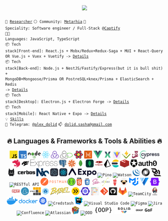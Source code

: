 <h1 align="center">
  <a href="https://git.io/typing-svg">
    <img src="https://readme-typing-svg.herokuapp.com/?font=Fira+Code&weight=600&size=30&center=true&lines=Hello,+There!+👋;I+am+Alex+Dolid....;Nice+to+meet+you!+🙂">
  </a>
</h1>

<code>🔭&nbsp;[Researcher](https://www.linkedin.com/in/alex-dolid/)</code>
<code>⚪ Community: [Metarhia](https://github.com/metarhia)</code>
<code>👷 Speciality: Software engineer / Full-Stack @[Captify](https://github.com/captify)</code><br>
<code>🧑‍💻 Languages: JavaScript, TypeScript</code><br>
<code>📦 Tech stack[Front-end]: React.js + Mobx/Redux+Redux-Saga + MUI + React-Query OR Vue.js + Vuex + Vuetify -> [Details](FRONTEND_DETAILS.md)</code><br>
<code>📦 Tech stack[Back-end]: Node.js + NestJS/Fastify/Express(but it is bull shit) + MongoDB+Mongoose/Prisma OR PostreSQL+knex/Prisma + ElasticSearch + Redis -> [Details](BACKEND_DETAILS.md)</code><br>
<code>📦 Tech stack[Desktop]: Electron.js + Electron Forge -> [Details](DESKTOP_DETAILS.md)</code><br>
<code>📦 Tech stack[Mobile]: React Native + Expo -> [Details](MOBILE_DETAILS.md)</code><br>
<code>💡 [Skills](SKILLS.md)</code><br>
<code>💬 Telegram: [@alex_dolid](https://t.me/alex_dolid)</code>
<code>📫 [dolid.sasha@gmail.com](mailto:dolid.sasha@gmail.com)</code>

<h2 align="center">🔥 Languages & Frameworks & Tools & Abilities 🔥</h2>

<p align="center">
  <code><img title="JavaScript" height="25" src="images/javascript.svg"></code>
  <code><img title="TypeScript" height="25" src="images/typescript.svg"></code>
  <code><img title="Node.js" height="25" src="images/nodejs.svg"></code>
  <code><img title="React" height="25" src="images/react.svg"></code>
  <code><img title="Redux" height="25" src="images/redux.svg"></code>
  <code><img title="Redux-Saga" height="25" src="images/redux-saga.svg"></code>
  <code><img title="React Query" height="25" src="images/react-query.svg"></code>
  <code><img title="MobX" height="25" src="images/mobx.svg"></code>
  <code><img title="Vue" height="25" src="images/vue.svg"></code>
  <code><img title="Vuex" height="25" src="images/vuex.svg"></code>
  <code><img title="Vite" height="25" src="images/vite.svg"></code>
  <code><img title="Vitest" height="25" src="images/vitest.svg"></code>
  <code><img title="Jest" height="25" src="images/jest.svg"></code>
  <code><img title="Cypress" height="25" src="images/cypress.svg"></code>
  <code><img title="NestJS" height="25" src="images/nestjs.svg"></code>
  <code><img title="Fastify" height="25" src="images/fastify.svg"></code>
  <code><img title="Express" height="25" src="images/express.svg"></code>
  <code><img title="PostgreSQL" height="25" src="images/postgresql.svg"></code>
  <code><img title="Knex" height="25" src="images/knex.svg"></code>
  <code><img title="MongoDB" height="25" src="images/mongodb.svg"></code>
  <code><img title="MongoDB Atlas" height="25" src="images/mongodb-atlas.svg"></code>
  <code><img title="Mongoose" height="25" src="images/mongoose.svg"></code>
  <code><img title="Prisma" height="25" src="images/prisma.svg"></code>
  <code><img title="ElasticSearch" height="25" src="images/elasticsearch.svg"></code>
  <code><img title="Redis" height="25" src="images/redis.svg"></code>
  <code><img title="Auth0" height="25" src="images/auth0.svg"></code>
  <code><img title="Cerbos" height="25" src="images/cerbos.svg"></code>
  <code><img title="NX" height="25" src="images/nx.svg"></code>
  <code><img title="Electron.js" height="25" src="images/electron.svg"></code>
  <code><img title="React Native" height="25" src="images/react-native.svg"></code>
  <code><img title="Expo" height="25" src="images/expo.svg"></code>
  <code><img title="Pino" height="25" src="images/pino.svg"></code>
  <code><img title="Watson" height="25" src="images/watson.svg"></code>
  <code><img title="JQuery" height="25" src="images/jquery.svg"></code>
  <code><img title="JSON" height="25" src="images/json.svg"></code>
  <code><img title="Websocket" height="25" src="images/websocket.svg"></code>
  <code><img title="RESTful API" height="25" src="images/restfullapi.svg"></code>
  <code><img title="Postman" height="25" src="images/postman.svg"></code>
  <code><img title="Swagger" height="25" src="images/swagger.svg"></code>
  <code><img title="HTML5" height="25" src="images/html5.svg"></code>
  <code><img title="CSS3" height="25" src="images/css3.svg"></code>
  <code><img title="SASS" height="25" src="images/sass.svg"></code>
  <code><img title="Stylus" height="25" src="images/stylus.svg"></code>
  <code><img title="Gulp" height="25" src="images/gulp.svg"></code>
  <code><img title="Pug" height="25" src="images/pug.svg"></code>
  <code><img title="Material UI" height="25" src="images/mui.svg"></code>
  <code><img title="Vuetify" height="25" src="images/vuetify.svg"></code>
  <code><img title="Bootstrap" height="25" src="images/bootstrap.svg"></code>
  <code><img title="npm" height="25" src="images/npm.svg"></code>
  <code><img title="Yarn" height="25" src="images/yarn.svg"></code>
  <code><img title="PNPM" height="25" src="images/pnpm.svg"></code>
  <code><img title="Webpack" height="25" src="images/webpack.svg"></code>
  <code><img title="Babel.js" height="25" src="images/babel.svg"></code>
  <code><img title="esbuild" height="25" src="images/esbuild.svg"></code>
  <code><img title="eslint" height="25" src="images/eslint.svg"></code>
  <code><img title="prettier" height="25" src="images/prettier.svg"></code>
  <code><img title="Git" height="25" src="images/git.svg"></code>
  <code><img title="GitHub" height="25" src="images/github.svg"></code>
  <code><img title="GitLab" height="25" src="images/gitlab.svg"></code>
  <code><img title="TeamCity" height="25" src="images/teamcityb.svg"></code>
  <code><img title="Jenkins" height="25" src="images/jenkins.svg"></code>
  <code><img title="Docker" height="25" src="images/docker.svg"></code>
  <code><img title="Kubernetes" height="25" src="images/kubernetes.svg"></code>
  <code><img title="Credstash" height="25" src="images/credstash.svg"></code>
  <code><img title="WebStorm" height="25" src="images/webstorm.svg"></code>
  <code><img title="Visual Studio Code" height="25" src="images/vscode.png"></code>
  <code><img title="Figma" height="25" src="images/figma.png"></code>
  <code><img title="Jira" height="25" src="images/jira.png"></code>
  <code><img title="Confluence" height="25" src="images/confluence.png"></code>
  <code><img title="Atlassian" height="25" src="images/atlassian.png"></code>
  <code><img title="Problem Solving" height="25" src="images/problemSolving.png"></code>
  <code><img title="DDD" height="25" src="images/ddd.png"></code>
  <code><img title="OOP" height="25" src="images/oop.png"></code>
  <code><img title="SOLID" height="25" src="images/solid.png"></code>
  <code><img title="GRASP" height="25" src="images/grasp.png"></code>
  <code><img title="GoF" height="25" src="images/gof.png"></code>
</p>

